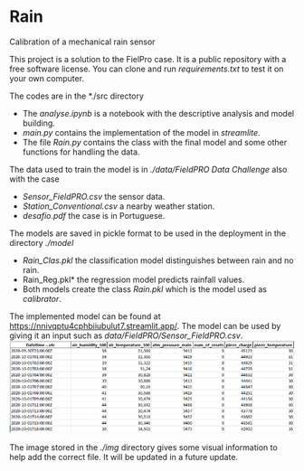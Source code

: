 # Rain
Calibration of a mechanical rain sensor

This project is a solution to the FielPro case. It is a public repository with a free software license. You can clone and run *requirements.txt* to test it on your own computer.

The codes are in the *./src directory
- The *analyse.ipynb* is a notebook with the descriptive analysis and model building.
- *main.py* contains the implementation of the model in *streamlite*.
- The file *Rain.py* contains the class with the final model and some other functions for handling the data.

The data used to train the model is in *./data/FieldPRO Data Challenge* also with the case
- *Sensor_FieldPRO.csv* the sensor data.
- *Station_Conventional.csv* a nearby weather station.
- *desafio.pdf* the case is in Portuguese.

The models are saved in pickle format to be used in the deployment in the directory *./model*
- *Rain_Clas.pkl* the classification model distinguishes between rain and no rain.
- Rain_Reg.pkl* the regression model predicts rainfall values.
- Both models create the class *Rain.pkl* which is the model used as *calibrator*.

The implemented model can be found at https://nnivqptu4cphbiiubulut7.streamlit.app/. The model can be used by giving it an input such as *data/FieldPRO/Sensor_FieldPRO.csv*.
![plot](img\data_input.png)

The image stored in the *./img* directory gives some visual information to help add the correct file. It will be updated in a future update.